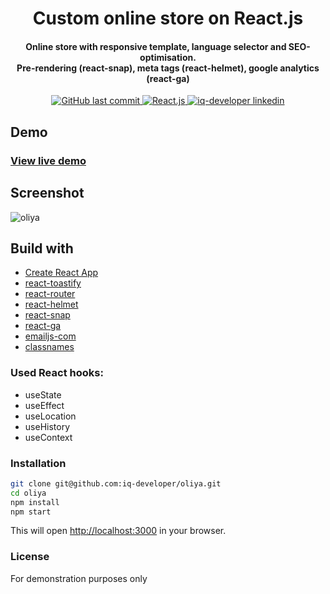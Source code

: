 <h1 align="center">Custom online store on React.js</h1>

<h4 align="center">Online store with responsive template, language selector and SEO-optimisation.
<br>  
Pre-rendering (react-snap), meta tags (react-helmet), google analytics (react-ga)</h4>

<p align="center">
<a href="https://github.com/iq-developer/oliya/commits/main" target='_blank'>
<img alt="GitHub last commit" src="https://img.shields.io/github/last-commit/iq-developer/oliya">
</a>
<a href="https://reactjs.org/" target='_blank'>
<img alt="React.js" src="https://img.shields.io/badge/React-17.0.2-blue">
</a>
<a href="https://www.linkedin.com/in/iq-developer/" target='_blank'>
<img alt="iq-developer linkedin" src="https://img.shields.io/badge/made by-iq&#8211;developer-orange">
</a>  
</p>

## Demo
### [View live demo](https://iq-developer.github.io/oliya/)
## Screenshot
![oliya](https://user-images.githubusercontent.com/70282845/161394272-e488289e-a2a8-4ff5-a17e-678cae84ecc1.jpg)
## Build with
* [Create React App](https://github.com/facebook/create-react-app)
* [react-toastify](https://www.npmjs.com/package/react-toastify)
* [react-router](https://www.npmjs.com/package/react-router)
* [react-helmet](https://www.npmjs.com/package/react-helmet)
* [react-snap](https://www.npmjs.com/package/react-snap)
* [react-ga](https://www.npmjs.com/package/react-ga)
* [emailjs-com](https://www.npmjs.com/package/emailjs-com)
* [classnames](https://www.npmjs.com/package/classnames)

### Used React hooks:
* useState
* useEffect
* useLocation
* useHistory
* useContext

### Installation
  ```sh
  git clone git@github.com:iq-developer/oliya.git
  cd oliya
  npm install
  npm start
  ```
This will open [http://localhost:3000](http://localhost:3000) in your browser.  

### License
For demonstration purposes only

